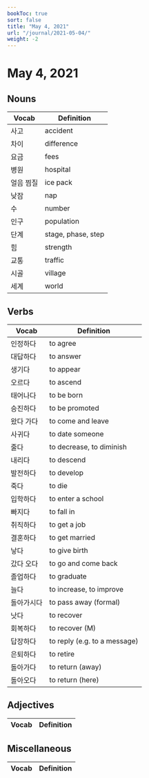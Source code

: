 ```yaml
---
bookToc: true
sort: false
title: "May 4, 2021"
url: "/journal/2021-05-04/"
weight: -2
---
```


# May 4, 2021

## Nouns

| Vocab     | Definition         |
| --------- | ------------------ |
| 사고      | accident           |
| 차이      | difference         |
| 요금      | fees               |
| 병원      | hospital           |
| 얼음 찜질 | ice pack           |
| 낮잠      | nap                |
| 수        | number             |
| 인구      | population         |
| 단계      | stage, phase, step |
| 힘        | strength           |
| 교통      | traffic            |
| 시골      | village            |
| 세계      | world              |

## Verbs

| Vocab      | Definition                   |
| ---------- | ---------------------------- |
| 인정하다   | to agree                     |
| 대답하다   | to answer                    |
| 생기다     | to appear                    |
| 오르다     | to ascend                    |
| 태어나다   | to be born                   |
| 승진하다   | to be promoted               |
| 왔다 가다  | to come and leave            |
| 사귀다     | to date someone              |
| 줄다       | to decrease, to diminish     |
| 내리다     | to descend                   |
| 발전하다   | to develop                   |
| 죽다       | to die                       |
| 입학하다   | to enter a school            |
| 빠지다     | to fall in                   |
| 취직하다   | to get a job                 |
| 결혼하다   | to get married               |
| 낳다       | to give birth                |
| 갔다 오다  | to go and come back          |
| 졸업하다   | to graduate                  |
| 늘다       | to increase, to improve      |
| 돌아가시다 | to pass away (formal)        |
| 낫다       | to recover                   |
| 회복하다   | to recover (M)               |
| 답장하다   | to reply (e.g. to a message) |
| 은퇴하다   | to retire                    |
| 돌아가다   | to return (away)             |
| 돌아오다   | to return (here)             |

## Adjectives

| Vocab | Definition |
| ----- | ---------- |


## Miscellaneous

| Vocab | Definition |
| ----- | ---------- |

